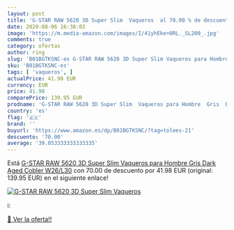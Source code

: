 ```yaml
---
layout: post
title: 'G-STAR RAW 5620 3D Super Slim  Vaqueros  al 70.00 % de descuento'
date: 2020-08-06 16:38:03
image: 'https://m.media-amazon.com/images/I/41yhEke+0RL._SL200_.jpg'
comments: true
category: ofertas
author: ring
slug: 'B01BGTKSNC-es G-STAR RAW 5620 3D Super Slim Vaqueros para Hombre Gris...'
sku: 'B01BGTKSNC-es'
tags: [ 'vaqueros', ]
actualPrice: 41.98 EUR
currency: EUR
price: 41.98
comparePrice: 139.95 EUR
prodname: 'G-STAR RAW 5620 3D Super Slim  Vaqueros para Hombre  Gris  Dark Aged Cobler   W26/L30'
country: 'es'
flag: '🇪🇸'
brand: ''
buyurl: 'https://www.amazon.es/dp/B01BGTKSNC/?tag=tolees-21'
descuento: '70.00'
average: '39.053333333333335'
---
```


Está [G-STAR RAW 5620 3D Super Slim  Vaqueros para Hombre  Gris  Dark Aged Cobler   W26/L30](https://www.amazon.es/dp/B01BGTKSNC/?tag=tolees-21) con 70.00 de descuento por 41.98 EUR (original: 139.95 EUR) en el siguiente enlace!

[![G-STAR RAW 5620 3D Super Slim  Vaqueros ](https://m.media-amazon.com/images/I/41yhEke+0RL._SL200_.jpg)](https://www.amazon.es/dp/B01BGTKSNC/?tag=tolees-21)

ℹ️:


[🛒 Ver la oferta!!](https://www.amazon.es/dp/B01BGTKSNC/?tag=tolees-21)
